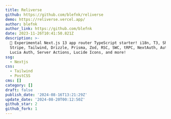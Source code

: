 ```yaml
---
title: Reliverse
github: https://github.com/blefnk/reliverse
demo: https://reliverse.vercel.app/
author: blefnk
author_link: https://github.com/blefnk
date: 2023-11-26T10:41:50.821Z
description: >-
  🧪 Experimental Next.js 13 app router TypeScript starter! i18n, T3, Shadcn/ui,
  Stripe, Tailwind, Drizzle, Prisma, Zod, RSC, SWC, tRPC, NextAuth, Auth.js,
  Lucia Auth, Server Actions, Lucide Icons, and more!
ssg:
  - Nextjs
css:
  - Tailwind
  - PostCSS
cms: []
category: []
draft: false
publish_date: '2024-08-16T13:21:29Z'
update_date: '2024-08-20T00:12:50Z'
github_star: 2
github_fork: 1
---
```

